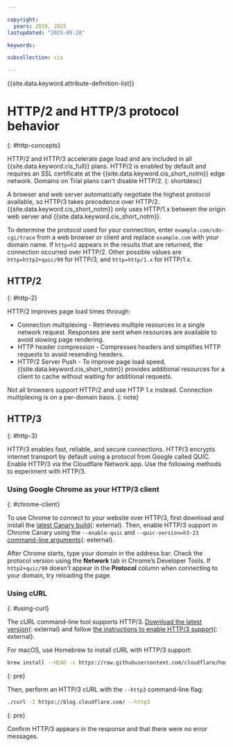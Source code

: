```yaml
---

copyright:
  years: 2020, 2025
lastupdated: "2025-05-28"

keywords:

subcollection: cis

---
```


{{site.data.keyword.attribute-definition-list}}

# HTTP/2 and HTTP/3 protocol behavior
{: #http-concepts}

HTTP/2 and HTTP/3 accelerate page load and are included in all {{site.data.keyword.cis_full}} plans.  HTTP/2 is enabled by default and requires an SSL certificate at the {{site.data.keyword.cis_short_notm}} edge network. Domains on Trial plans can't disable HTTP/2.
{: shortdesc}

A browser and web server automatically negotiate the highest protocol available, so HTTP/3 takes precedence over HTTP/2.  {{site.data.keyword.cis_short_notm}} only uses HTTP/1.x between the origin web server and {{site.data.keyword.cis_short_notm}}.

To determine the protocol used for your connection, enter `example.com/cdn-cgi/trace` from a web browser or client and replace `example.com` with your domain name. If `http=h2` appears in the results that are returned, the connection occurred over HTTP/2. Other possible values are `http=http2+quic/99` for HTTP/3, and `http=http/1.x` for HTTP/1.x.

## HTTP/2
{: #http-2}

HTTP/2 improves page load times through:

* Connection multiplexing - Retrieves multiple resources in a single network request. Responses are sent when resources are available to avoid slowing page rendering.
* HTTP header compression - Compresses headers and simplifies HTTP requests to avoid resending headers.
* HTTP/2 Server Push - To improve page load speed, {{site.data.keyword.cis_short_notm}} provides additional resources for a client to cache without waiting for additional requests.

Not all browsers support HTTP/2 and use HTTP 1.x instead. Connection multiplexing is on a per-domain basis.
{: note}

## HTTP/3
{: #http-3}

HTTP/3 enables fast, reliable, and secure connections.  HTTP/3 encrypts internet transport by default using a protocol from Google called QUIC. Enable HTTP/3 via the Cloudflare Network app. Use the following methods to experiment with HTTP/3.

### Using Google Chrome as your HTTP/3 client
{: #chrome-client}

To use Chrome to connect to your website over HTTP/3, first download and install the [latest Canary build](https://www.google.com/chrome/canary/){: external}. Then, enable HTTP/3 support in Chrome Canary using the  `--enable-quic` and `--quic-version=h3-23` [command-line arguments](https://www.chromium.org/developers/how-tos/run-chromium-with-flags){: external}.

After Chrome starts, type your domain in the address bar. Check the protocol version using the **Network** tab in Chrome’s Developer Tools. If `http2+quic/99` doesn’t appear in the **Protocol** column when connecting to your domain, try reloading the page.

### Using cURL
{: #using-curl}

The cURL command-line tool supports HTTP/3.  [Download the latest version](https://github.com/curl/curl){: external} and follow [the instructions to enable HTTP/3 support](https://github.com/curl/curl/blob/master/docs/HTTP3.md#quiche-version){: external}.

For macOS, use Homebrew to install cURL with HTTP/3 support:

```sh
brew install --HEAD -s https://raw.githubusercontent.com/cloudflare/homebrew-cloudflare/master/curl.rb
```
{: pre}

Then, perform an HTTP/3 cURL with the `--http3` command-line flag:

```sh
./curl -I https://blog.cloudflare.com/ --http3
```
{: pre}

Confirm HTTP/3 appears in the response and that there were no error messages.
